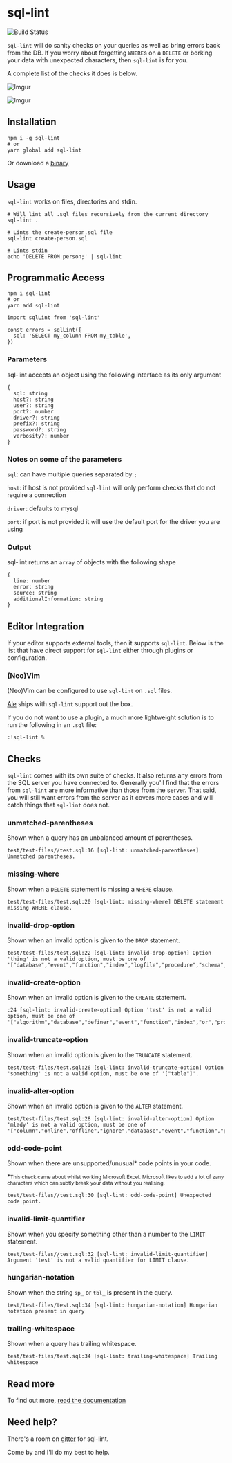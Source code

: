 # sql-lint

![Build Status](https://travis-ci.org/joereynolds/sql-lint.svg?branch=typescript)

`sql-lint` will do sanity checks on your queries as well as bring errors back from the DB.
If you worry about forgetting `WHERE`s on a `DELETE` or borking your data with unexpected characters, then `sql-lint` is for you.

A complete list of the checks it does is below.

![Imgur](https://i.imgur.com/rJ3h34b.png)

![Imgur](https://i.imgur.com/nqi1MnT.gif)


## Installation

```
npm i -g sql-lint
# or
yarn global add sql-lint
```

Or download a [binary](https://github.com/joereynolds/sql-lint/releases)  

## Usage

`sql-lint` works on files, directories and stdin.

```
# Will lint all .sql files recursively from the current directory
sql-lint .

# Lints the create-person.sql file
sql-lint create-person.sql

# Lints stdin
echo 'DELETE FROM person;' | sql-lint
```

## Programmatic Access

```
npm i sql-lint
# or
yarn add sql-lint
```

```
import sqlLint from 'sql-lint'

const errors = sqlLint({
  sql: 'SELECT my_column FROM my_table',
})
```

### Parameters
sql-lint accepts an object using the following interface as its only argument
```
{
  sql: string
  host?: string
  user?: string
  port?: number
  driver?: string
  prefix?: string
  password?: string
  verbosity?: number
}
```

### Notes on some of the parameters
`sql`: can have multiple queries separated by `;`

`host`: if host is not provided `sql-lint` will only perform checks that do not require a connection

`driver`: defaults to mysql

`port`: if port is not provided it will use the default port for the driver you are using

### Output
sql-lint returns an `array` of objects with the following shape

```
{
  line: number
  error: string
  source: string
  additionalInformation: string
}
```

## Editor Integration

If your editor supports external tools, then it supports `sql-lint`.
Below is the list that have direct support for `sql-lint` either through plugins or configuration.

### (Neo)Vim

(Neo)Vim can be configured to use `sql-lint` on `.sql` files.

[Ale](https://github.com/dense-analysis/ale/) ships with `sql-lint` support out the box.

If you do not want to use a plugin,
a much more lightweight solution is to run the following in an `.sql` file:

```
:!sql-lint %
```

## Checks

`sql-lint` comes with its own suite of checks. It
also returns any errors from the SQL server you have connected to. Generally
you'll find that the errors from `sql-lint` are more informative than those from
the server. That said, you will still want errors from the server as it covers
more cases and will catch things that `sql-lint` does not.

### unmatched-parentheses

Shown when a query has an unbalanced amount of parentheses.

```
test/test-files//test.sql:16 [sql-lint: unmatched-parentheses] Unmatched parentheses.
```

### missing-where

Shown when a `DELETE` statement is missing a `WHERE` clause.

```
test/test-files/test.sql:20 [sql-lint: missing-where] DELETE statement missing WHERE clause.
```

### invalid-drop-option

Shown when an invalid option is given to the `DROP` statement.

```
test/test-files/test.sql:22 [sql-lint: invalid-drop-option] Option 'thing' is not a valid option, must be one of '["database","event","function","index","logfile","procedure","schema","server","table","view","tablespace","trigger"]'.
```

### invalid-create-option

Shown when an invalid option is given to the `CREATE` statement.

```
:24 [sql-lint: invalid-create-option] Option 'test' is not a valid option, must be one of '["algorithm","database","definer","event","function","index","or","procedure","server","table","tablespace","temporary","trigger","user","unique","view"]'.
```

### invalid-truncate-option

Shown when an invalid option is given to the `TRUNCATE` statement.

```
test/test-files/test.sql:26 [sql-lint: invalid-truncate-option] Option 'something' is not a valid option, must be one of '["table"]'.
```

### invalid-alter-option

Shown when an invalid option is given to the `ALTER` statement.

```
test/test-files/test.sql:28 [sql-lint: invalid-alter-option] Option 'mlady' is not a valid option, must be one of '["column","online","offline","ignore","database","event","function","procedure","server","table","tablespace","view"]'.
```

### odd-code-point

Shown when there are unsupported/unusual* code points in your code.

*<small>This check came about whilst working Microsoft Excel. Microsoft likes to
add a lot of zany characters which can subtly break your data without you
realising.</small>

```
test/test-files//test.sql:30 [sql-lint: odd-code-point] Unexpected code point.
```

### invalid-limit-quantifier

Shown when you specify something other than a number to the `LIMIT` statement.

```
test/test-files//test.sql:32 [sql-lint: invalid-limit-quantifier] Argument 'test' is not a valid quantifier for LIMIT clause.
```

### hungarian-notation

Shown when the string `sp_` or `tbl_` is present in the query.
```
test/test-files/test.sql:34 [sql-lint: hungarian-notation] Hungarian notation present in query
```

### trailing-whitespace

Shown when a query has trailing whitespace.

```
test/test-files/test.sql:34 [sql-lint: trailing-whitespace] Trailing whitespace
```

## Read more

To find out more, [read the documentation](https://sql-lint.readthedocs.io/)

## Need help?

There's a room on [gitter](https://gitter.im/joereynolds/sql-lint) for sql-lint.

Come by and I'll do my best to help.
